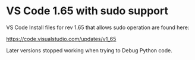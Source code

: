 # VS Code 1.65 with sudo support
VS Code Install files for rev 1.65 that allows sudo operation are found here:

https://code.visualstudio.com/updates/v1_65

Later versions stopped working when trying to Debug Python code.
